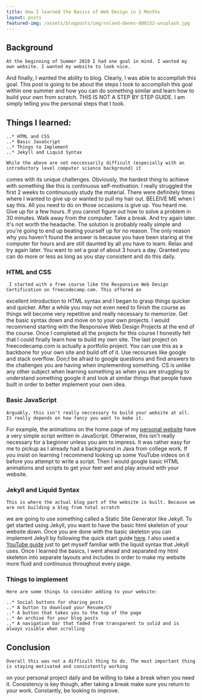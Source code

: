 ```yaml
---
title: How I learned the Basics of Web Design in 2 Months
layout: posts
featured-img: /assets/blogposts/img/roland-denes-800152-unsplash.jpg
---
```

## Background

    At the beginning of Summer 2018 I had one goal in mind. I wanted my own website. I wanted my website to look nice. 
And finally, I wanted the ability to blog. Clearly, I was able to accomplish this goal. This post is going to be about 
the steps I took to accomplish this goal within one summer and how you can do something similar and learn how to build 
your own from scratch. THIS IS NOT A STEP BY STEP GUIDE. I am simply telling you the personal steps that I took. 

## Things I learned:

    ..* HTML and CSS
    ..* Basic JavaScript
    ..* Things to Implement
    ..* Jekyll and Liquid Syntax

    While the above are not neccessarily difficult (especially with an introductory level computer science background) it 
comes with its unique challenges. Obviously, the hardest thing to achieve with something like this is continuous 
self-motivation. I really struggled the first 2 weeks to continuously study the material. There were definitely times 
where I wanted to give up or wanted to pull my hair out. BELEIVE ME when I say this. All you need to do on those
occasions is give up. You heard me. Give up for a few hours. If you cannot figure out how to solve a problem in 30 minutes. 
Walk away from the computer. Take a break. And try again later. It's not worth the headache. The solution is probably 
really simple and you're going to end up beating yourself up for no reason. The only reason why you haven't found the 
answer is because you have been staring at the computer for hours and are still daunted by all you have to learn. Relax 
and try again later. 
    You want to set a goal of about 3 hours a day. Granted you can do more or less as long as you stay consistent and 
do this daily. 

### HTML and CSS

     I started with a free course like the Responsive Web Design Certification on freecodecamp.com. This offered an 
excellent introduction to HTML syntax and I began to grasp things quicker and quicker. After a while you may not 
even need to finish the course as things will become very repetitive and really necessary to memorize. Get the basic 
syntax down and move on to your own projects. I would recommend starting with the Responsive Web Design Projects at 
the end of the course. 
    Once I completed all the projects for this course I honestly felt that I could finally learn how to build my own
site. The last project on freecodecamp.com is actually a portfolio project. You can use this as a backbone for your own site 
and build off of it. Use recourses like google and stack overflow. Don;t be afraid to google questions and find answers
to the challenges you are having when implementing something. CS is unlike any other subject when learning something
as when you are struggling to understand something google it and look at similar things that people have built in order
to better implement your own idea. 

### Basic JavaScript

    Arguably, this isn't really neccessary to build your website at all. It really depends on how fancy you want to make it.
For example, the animations on the home page of my [personal website](\projects\Portfolio.md) have a very simple 
script written in JavaScript. Otherwise, this isn't really necessary for a beginner unless you aim to impress. 
    It was rather easy for me to pickup as I already had a background in Java from college work. If you insist on learning I 
recommend looking up some YouTube videos on it before you attempt to write a script. Then I would google basic HTML animations
and scripts to get your feet wet and play around with your website. 

### Jekyll and Liquid Syntax

    This is where the actual blog part of the website is built. Because we are not building a blog from total scratch
we are going to use something called a Static Site Generator like Jekyll. To get started using Jekyll, you want to have 
the basic html skeleton of your website down. Once you are done with the basic skeleton you can implement Jekyll by 
following the quick start guide [here](https://jekyllrb.com/docs/). I also used 
a [YouTube guide](https://www.youtube.com/playlist?list=PLLAZ4kZ9dFpOPV5C5Ay0pHaa0RJFhcmcB) just to get myself familiar 
with the liquid syntax that Jekyll uses. Once I learned the basics, I went ahead and separated my html skeleton into 
separate layouts and includes in order to make my website more fluid and continuous throughout every page. 

### Things to implement

    Here are some things to consider adding to your website: 

    ..* Social buttons for sharing posts
    ..* A button to download your Resume/CV
    ..* A button that takes you to the top of the page
    ..* An archive for your blog posts
    ..* A navigation bar that faded from transparent to solid and is always visible when scrolling

## Conclusion

    Overall this was not a difficult thing to do. The most important thing is staying motivated and consistently working 
on your personal project daily and be willing to take a break when you need it. Consistency is key though, after taking 
a break make sure you return to your work. Constantly, be looking to improve. 